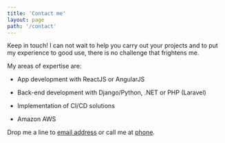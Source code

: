 ```yaml
---
title: 'Contact me'
layout: page
path: '/contact'
---
```


Keep in touch! I can not wait to help you carry out your projects and to put my experience to good use, there is no challenge that frightens me.

My areas of expertise are:

- App development with ReactJS or AngularJS

- Back-end development with Django/Python, .NET or PHP (Laravel)

- Implementation of CI/CD solutions

- Amazon AWS

Drop me a line to [email address](mailto:marco.cotrufo@devncode.it) or call me at [phone](tel:00393669587334).
